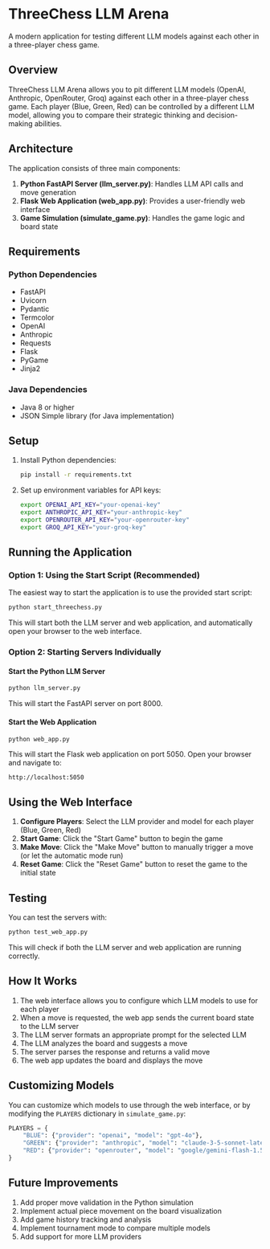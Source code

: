 # ThreeChess LLM Arena

A modern application for testing different LLM models against each other in a three-player chess game.

## Overview

ThreeChess LLM Arena allows you to pit different LLM models (OpenAI, Anthropic, OpenRouter, Groq) against each other in a three-player chess game. Each player (Blue, Green, Red) can be controlled by a different LLM model, allowing you to compare their strategic thinking and decision-making abilities.

## Architecture

The application consists of three main components:

1. **Python FastAPI Server (llm_server.py)**: Handles LLM API calls and move generation
2. **Flask Web Application (web_app.py)**: Provides a user-friendly web interface
3. **Game Simulation (simulate_game.py)**: Handles the game logic and board state

## Requirements

### Python Dependencies
- FastAPI
- Uvicorn
- Pydantic
- Termcolor
- OpenAI
- Anthropic
- Requests
- Flask
- PyGame
- Jinja2

### Java Dependencies
- Java 8 or higher
- JSON Simple library (for Java implementation)

## Setup

1. Install Python dependencies:
   ```bash
   pip install -r requirements.txt
   ```

2. Set up environment variables for API keys:
   ```bash
   export OPENAI_API_KEY="your-openai-key"
   export ANTHROPIC_API_KEY="your-anthropic-key"
   export OPENROUTER_API_KEY="your-openrouter-key"
   export GROQ_API_KEY="your-groq-key"
   ```

## Running the Application

### Option 1: Using the Start Script (Recommended)

The easiest way to start the application is to use the provided start script:

```bash
python start_threechess.py
```

This will start both the LLM server and web application, and automatically open your browser to the web interface.

### Option 2: Starting Servers Individually

#### Start the Python LLM Server

```bash
python llm_server.py
```

This will start the FastAPI server on port 8000.

#### Start the Web Application

```bash
python web_app.py
```

This will start the Flask web application on port 5050. Open your browser and navigate to:

```
http://localhost:5050
```

## Using the Web Interface

1. **Configure Players**: Select the LLM provider and model for each player (Blue, Green, Red)
2. **Start Game**: Click the "Start Game" button to begin the game
3. **Make Move**: Click the "Make Move" button to manually trigger a move (or let the automatic mode run)
4. **Reset Game**: Click the "Reset Game" button to reset the game to the initial state

## Testing

You can test the servers with:

```bash
python test_web_app.py
```

This will check if both the LLM server and web application are running correctly.

## How It Works

1. The web interface allows you to configure which LLM models to use for each player
2. When a move is requested, the web app sends the current board state to the LLM server
3. The LLM server formats an appropriate prompt for the selected LLM
4. The LLM analyzes the board and suggests a move
5. The server parses the response and returns a valid move
6. The web app updates the board and displays the move

## Customizing Models

You can customize which models to use through the web interface, or by modifying the `PLAYERS` dictionary in `simulate_game.py`:

```python
PLAYERS = {
    "BLUE": {"provider": "openai", "model": "gpt-4o"},
    "GREEN": {"provider": "anthropic", "model": "claude-3-5-sonnet-latest"},
    "RED": {"provider": "openrouter", "model": "google/gemini-flash-1.5-8b"}
}
```

## Future Improvements

1. Add proper move validation in the Python simulation
2. Implement actual piece movement on the board visualization
3. Add game history tracking and analysis
4. Implement tournament mode to compare multiple models
5. Add support for more LLM providers 